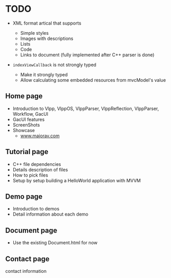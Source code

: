 # TODO

- XML format artical that supports
  - Simple styles
  - Images with descriptions
  - Lists
  - Code
  - Links to document (fully implemented after C++ parser is done)

- `indexViewCallback` is not strongly typed
  - Make it strongly typed
  - Allow calculating some embedded resources from mvcModel's value

## Home page

- Introduction to Vlpp, VlppOS, VlppParser, VlppReflection, VlppParser, Workflow, GacUI
- GacUI features
- ScreenShots
- Showcase
  - www.majorav.com

## Tutorial page

- C++ file dependencies
- Details description of files
- How to pick files
- Setup by setup building a HelloWorld application with MVVM

## Demo page

- Introduction to demos
- Detail information about each demo

## Document page

- Use the existing Document.html for now

## Contact page

contact information
